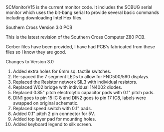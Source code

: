 

SCMonitorV15 is the current monitor code. It includes the SCBUG serial monitor which uses the bit-bang
serial to provide several basic commands including downloading Intel Hex files.


Southern Cross Version 3.0 PCB

This is the latest revision of the Southern Cross Computer Z80 PCB.

Gerber files have been provided, I have had PCB's fabricated from these files so I know they are good.

Changes to Version 3.0 

1. Added extra holes for 6mm sq. tactile switches.
2. Re-spaced the 7 segment LEDs to allow for FND500/560 displays.
3. Replaced the Resistor network  SIL3 with individual resistors.
4. Replaced W02 bridge with individual 1N4002 diodes.
5. Replaced 0.85" pitch electrolytic capacitor pads with 0.1" pitch pads.
6. DIN1 goes to pin 15 IC 8 and DIN2 goes to pin 17 IC8, labels were swapped on original schematic.
7. Replaced speed switch with 0.1" pads.
8. Added 0.1" pitch 2 pin connector for 5V.
9. Added top layer pad for mounting holes.
10. Added keyboard legend to silk screen.  